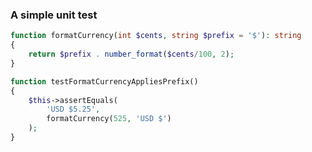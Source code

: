 ### A simple unit test

```php
function formatCurrency(int $cents, string $prefix = '$'): string
{
    return $prefix . number_format($cents/100, 2);
}
```

```php
function testFormatCurrencyAppliesPrefix()
{
    $this->assertEquals(
        'USD $5.25',
        formatCurrency(525, 'USD $')
    );
}
```
<!-- .element: class="fragment" -->
